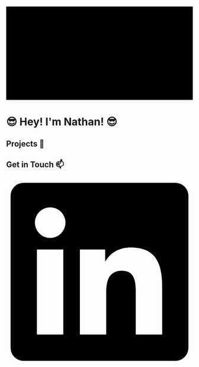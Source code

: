 ![](https://github.com/Guskyn13/Guskyn13/blob/main/bannerGithub.png)
# 😎 **Hey! I'm Nathan!** 😎


## Projects :art:


## Get in Touch 📫

<svg viewBox="0 0 128 128">
<path d="M116 3H12a8.91 8.91 0 00-9 8.8v104.42a8.91 8.91 0 009 8.78h104a8.93 8.93 0 009-8.81V11.77A8.93 8.93 0 00116 3zM39.17 107H21.06V48.73h18.11zm-9-66.21a10.5 10.5 0 1110.49-10.5 10.5 10.5 0 01-10.54 10.48zM107 107H88.89V78.65c0-6.75-.12-15.44-9.41-15.44s-10.87 7.36-10.87 15V107H50.53V48.73h17.36v8h.24c2.42-4.58 8.32-9.41 17.13-9.41C103.6 47.28 107 59.35 107 75z"></path>
</svg>


<!--
**Guskyn13/Guskyn13** is a ✨ _special_ ✨ repository because its `README.md` (this file) appears on your GitHub profile.

Here are some ideas to get you started:

- 🔭 I’m currently working on ...
- 🌱 I’m currently learning ...
- 👯 I’m looking to collaborate on ...
- 🤔 I’m looking for help with ...
- 💬 Ask me about ...
- 📫 How to reach me: ...
- 😄 Pronouns: ...
- ⚡ Fun fact: ...
-->
